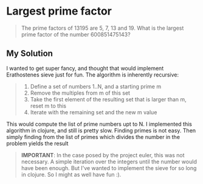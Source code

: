 # Largest prime factor

> The prime factors of 13195 are 5, 7, 13 and 19. 
> What is the largest prime factor of the number 600851475143?

## My Solution

I wanted to get super fancy, and thought that would implement Erathostenes 
sieve just for fun. The algorithm is inherently recursive:

>1. Define a set of numbers 1..N, and a starting prime m
>2. Remove the multiples from m of this set
>3. Take the first element of the resulting set that is larger than m, 
>   reset m to this
>4. Iterate with the remaining set and the new m value

This would compute the list of prime numbers upt to N. I implemented this
algorithm in clojure, and still is pretty slow. Finding primes is not easy.
Then simply finding from the list of primes which divides the number in the
problem yields the result

> **IMPORTANT**: In the case posed by the project euler, this was not 
> necessary. A simple iteration over the integers until the number would
> have been enough. But I've wanted to implement the sieve for so long in
> clojure. So I might as well have fun :).